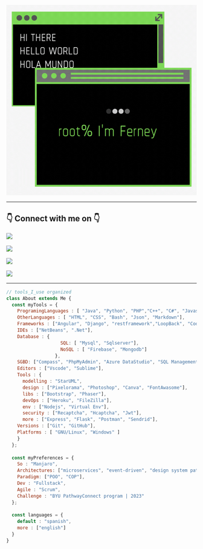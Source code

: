 ![Hi There](images/hi.gif "Hi There")

<hr/>

<h2> 👇 Connect with me on 👇</h2>

[<img src="https://img.shields.io/badge/Email-fvanegash%40libertadores.edu.co-yellow">](mailto:fvanegash@libertadores.edu.co)

[<img src="https://img.shields.io/badge/Email-ferneyvanegas@gmail.com-yellow">](mailto:ferneyvanegas@gmail.com)

[<img src="https://img.shields.io/badge/LinkedIn-ferney--vanegas--hernandez-green">](https://linkedin.com/in/ferney-vanegas-hernandez) 

[<img src="https://img.shields.io/badge/Twitter-ferney__vanegas-blue">](https://twitter.com/ferney_vanegas) 

<hr/>


```javascript
// tools_I_use organized
class About extends Me { 
  const myTools = {  
    ProgramingLanguages : [ "Java", "Python", "PHP","C++", "C#", "Javascript", "Typescript", "Visual Basic"],
    OtherLanguages : [ "HTML", "CSS", "Bash", "Json", "Markdown"],
    Frameworks : ["Angular", "Django", "restframework","LoopBack", "CodeIgniter", "Ionic"],
    IDEs : ["NetBeans", ".Net"],
    Database : {
                    SQL: [ "Mysql", "Sqlserver"],
                    NoSQL : [ "Firebase", "Mongodb"]
                  },
    SGBD: ["Compass", "PhpMyAdmin", "Azure DataStudio", "SQL Management Tools", "WorkBench"],
    Editors : ["Vscode", "Sublime"],
    Tools : {
      modelling : "StarUML",
      design : ["Pixelorama", "Photoshop", "Canva", "FontAwasome"],
      libs : ["Bootstrap", "Phaser"],
      devOps : ["Heroku", "FileZilla"],
      env : ["Nodejs", "Virtual Env"],
      security : ["Recaptcha", "Hcaptcha", "Jwt"],
      more : ["Express", "Flask", "Postman", "Sendrid"],
    Versions : ["Git", "GitHub"],
    Platforms : [ "GNU/Linux", "Windows" ]
    }
  };

  const myPreferences = {
    So : "Manjaro", 
    Architectures: ["microservices", "event-driven", "design system pattern", "spa", "pwa"],
    Paradigm: ["POO", "COP"],
    Dev : "Fullstack",
    Agile : "Scrum", 
    Challenge : "BYU PathwayConnect program | 2023"
  };

  const languages = {
    default : "spanish",
    more : ["english"]
  }
}
```


